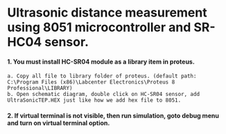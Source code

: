 # Ultrasonic distance measurement using 8051 microcontroller and SR-HC04 sensor.
#### 1. You must install HC-SR04 module as a library item in proteus.
	a. Copy all file to library folder of proteus. (default path: C:\Program Files (x86)\Labcenter Electronics\Proteus 8 Professional\LIBRARY)
	b. Open schematic diagram, double click on HC-SR04 sensor, add UltraSonicTEP.HEX just like how we add hex file to 8051.

#### 2. If virtual terminal is not visible, then run simulation, goto debug menu and turn on virtual terminal option.
